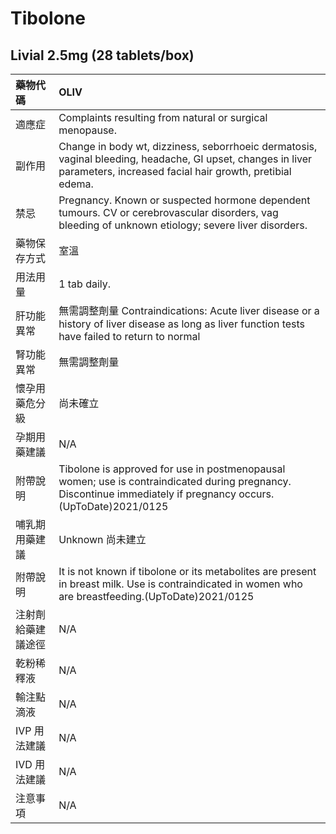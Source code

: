 # Tibolone

## Livial 2.5mg \(28 tablets/box\)

| 藥物代碼 | OLIV |
| :--- | :--- |
| 適應症 | Complaints resulting from natural or surgical menopause. |
| 副作用 | Change in body wt, dizziness, seborrhoeic dermatosis, vaginal bleeding, headache, GI upset, changes in liver parameters, increased facial hair growth, pretibial edema. |
| 禁忌 | Pregnancy. Known or suspected hormone dependent tumours. CV or cerebrovascular disorders, vag bleeding of unknown etiology; severe liver disorders. |
| 藥物保存方式 | 室溫 |
| 用法用量 | 1 tab daily. |
| 肝功能異常 | 無需調整劑量  Contraindications: Acute liver disease or a history of liver disease as long as liver function tests have failed to return to normal |
| 腎功能異常 | 無需調整劑量 |
| 懷孕用藥危分級 | 尚未確立 |
| 孕期用藥建議 | N/A |
| 附帶說明 | Tibolone is approved for use in postmenopausal women;  use is contraindicated during pregnancy. Discontinue immediately if pregnancy occurs.\(UpToDate\)2021/0125 |
| 哺乳期用藥建議 | Unknown 尚未建立 |
| 附帶說明 | It is not known if tibolone or its metabolites are present in breast milk. Use is contraindicated in women who are breastfeeding.\(UpToDate\)2021/0125 |
| 注射劑給藥建議途徑 | N/A |
| 乾粉稀釋液 | N/A |
| 輸注點滴液 | N/A |
| IVP 用法建議 | N/A |
| IVD 用法建議 | N/A |
| 注意事項 | N/A |

